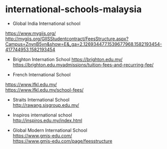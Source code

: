 # international-schools-malaysia

* Global India International school   

https://www.mygiis.org/  
http://mygiis.org/GIISStudentcontract/FeesStructure.aspx?Campus=ZnynB5vn&show=E&_ga=2.126934477.1539677968.1582193454-417744953.1582193454 


* Brighton Internation School
https://brighton.edu.my/  
https://brighton.edu.myadmissions/tuition-fees-and-recurring-fee/  

* French International School

https://www.lfkl.edu.my/  
https://www.lfkl.edu.my/school-fees/  

* Straits International School  
http://rawang.sisgroup.edu.my/

* Inspiros international school  
http://inspiros.edu.my/index.html

* Global Modern International School  
https://www.gmis-edu.com/  
https://www.gmis-edu.com/page/feesstructure  
